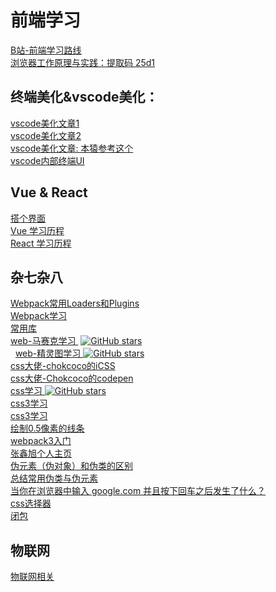 # 前端学习
   [ B站-前端学习路线 ](     https://www.bilibili.com/read/cv5650633?spm_id_from=333.788.b_636f6d6d656e74.5 )    <br/>
   [ 浏览器工作原理与实践：提取码 25d1 ](   https://pan.baidu.com/s/1NOgWIVjE7FEJpumOk5c58g )    <br/>

   ## 终端美化&vscode美化：
   [ vscode美化文章1 ]( https://www.dazhuanlan.com/2019/10/21/5dad29a00b68f/ )    <br/>
   [ vscode美化文章2 ]( https://zhuanlan.zhihu.com/p/37195261 )    <br/>
   [ vscode美化文章: 本猿参考这个 ]( https://sspai.com/post/53008 )    <br/>
   [ vscode内部终端UI ](    https://xbuba.com/questions/50992108 )    <br/>
   
   ## Vue & React
   [ 搭个界面 ]( https://github.com/pheromone/frontEnd-learn/tree/master/%E6%97%85%E8%A1%8C )    <br/>
   [ Vue 学习历程 ]( https://github.com/pheromone/vue-learn )   <br/>
   [ React 学习历程 ]( https://github.com/pheromone/react-learn )   <br/>
   ## 杂七杂八
   [ Webpack常用Loaders和Plugins ]( https://github.com/pheromone/frontEnd-learn/blob/master/Webpack%E5%B8%B8%E7%94%A8Loaders%E5%92%8CPlugins.md )    <br/>
   [ Webpack学习 ](    https://github.com/pheromone/frontEnd-learn/tree/master/webpack%E8%B5%84%E6%96%99 )    <br/>
   [ 常用库 ]( https://github.com/pheromone/frontEnd-learn/blob/master/%E5%B8%B8%E7%94%A8%E5%BA%93.md )    <br/>
   [ web-马赛克学习 ]( https://github.com/pheromone/web-mosaic )  [![GitHub stars](https://img.shields.io/github/stars/pheromone/web-mosaic.svg?style=social&label=Stars)](https://github.com/pheromone/web-mosaic)   <br/>
   [ web-精灵图学习 ]( https://github.com/pheromone/sprite-sheet ) [![GitHub stars](https://img.shields.io/github/stars/pheromone/sprite-sheet.svg?style=social&label=Stars)](https://github.com/pheromone/sprite-sheet)    <br/>
   [ css大佬-chokcoco的iCSS ](       https://github.com/chokcoco/iCSS )    <br/>
   [ css大佬-Chokcoco的codepen ](   https://codepen.io/Chokcoco/pens/showcase    )    <br/>
   [ css学习 ](   https://github.com/pheromone/cssStudy )  [![GitHub stars](https://img.shields.io/github/stars/pheromone/cssStudy.svg?style=social&label=Stars)](https://github.com/pheromone/cssStudy)    <br/>
   [ css3学习 ](   https://www.php.cn/course/180.html )    <br/>
   [ css3学习 ](   https://www.php.cn/course/180.html )    <br/>
   [ 绘制0.5像素的线条 ](  https://github.com/pheromone/cssStudy/tree/master/%E7%BB%98%E5%88%B6%E5%8D%8A%E5%83%8F%E7%B4%A0%E7%9A%84%E6%96%B9%E6%B3%95 )    <br/>
   [ webpack3入门 ](   https://edu.51cto.com/center/course/lesson/index?id=229019 )    <br/>
   [ 张鑫旭个人主页 ](     https://www.zhangxinxu.com/ )    <br/>
   [ 伪元素（伪对象）和伪类的区别 ](      https://blog.csdn.net/weixin_39173093/article/details/80685499 )    <br/>
   [ 总结常用伪类与伪元素 ](      https://segmentfault.com/a/1190000019122105?utm_source=sf-similar-article )    <br/>
   [ 当你在浏览器中输入 google.com 并且按下回车之后发生了什么？ ](  https://github.com/skyline75489/what-happens-when-zh_CN )    <br/>
   [ css选择器 ](  https://github.com/pheromone/frontEnd-learn/tree/master/learn-css%E9%80%89%E6%8B%A9%E5%99%A8 )    <br/>
   [ 闭包 ]( https://github.com/pheromone/frontEnd-learn/tree/master/%E9%97%AD%E5%8C%85 )    <br/>


   ## 物联网
   [ 物联网相关 ](    https://github.com/pheromone/frontEnd-learn/blob/master/%E7%89%A9%E8%81%94%E7%BD%91%E7%9B%B8%E5%85%B3/%E7%89%A9%E8%81%94%E7%BD%91%E7%9B%B8%E5%85%B3.md )    <br/>


  
   

